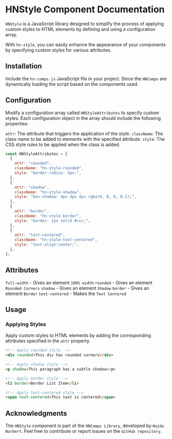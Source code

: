 # HNStyle Component Documentation

`HNStyle` is a JavaScript library designed to simplify the process of applying custom styles to HTML elements by defining and using a configuration array.

With `hn-style`, you can easily enhance the appearance of your components by specifying custom styles for various attributes.

## Installation

Include the `hn-comps.js` JavaScript file in your project. Since the `HNComps` are dynamically loading the script based on the components used.

## Configuration

Modify a configuration array called `HNStyleAttributes` to specify custom styles. Each configuration object in the array should include the following properties:

`attr`: The attribute that triggers the application of the style.
`className`: The class name to be added to elements with the specified attribute.
`style`: The CSS style rules to be applied when the class is added.

```javascript
const HNStyleAttributes = [
  {
    attr: "rounded",
    className: "hn-style-rounded",
    style: "border-radius: 5px;",
  },
  {
    attr: "shadow",
    className: "hn-style-shadow",
    style: "box-shadow: 4px 4px 4px rgba(0, 0, 0, 0.1);",
  },
  {
    attr: "border",
    className: "hn-style-border",
    style: "border: 1px solid #ccc;",
  },
  {
    attr: "text-centered",
    className: "hn-style-text-centered",
    style: "text-align:center;",
  },
];
```

## Attributes

`full-width` - Gives an element `100% width`
`rounded` - Gives an element `Rounded Corners`
`shadow`  - Gives an element `Shadow`
`border`  - Gives an element `Border`
`text-centered` - Makes the `Text Centered`

## Usage

### Applying Styles

Apply custom styles to HTML elements by adding the corresponding attributes specified in the `attr` property.

```html
<!-- Apply rounded style -->
<div rounded>This div has rounded corners</div>

<!-- Apply shadow style -->
<p shadow>This paragraph has a subtle shadow</p>

<!-- Apply border style -->
<li border>Border List Item</li>

<!-- Apply text-centered style -->
<span text-centered>This text is centered</span>
```

## Acknowledgments

The `HNStyle` component is part of the `HNComps Library`, developed by `Hajdu Norbert`. Feel free to contribute or report issues on the `GitHub repository`.
